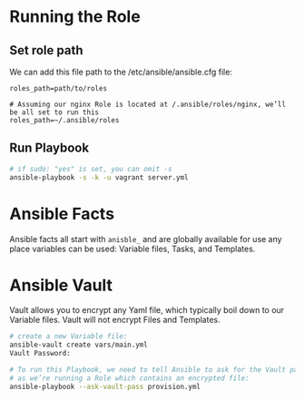 # Running the Role

## Set role path

We can add this file path to the /etc/ansible/ansible.cfg file:

```
roles_path=path/to/roles

# Assuming our nginx Role is located at /.ansible/roles/nginx, we’ll be all set to run this
roles_path=~/.ansible/roles
```

## Run Playbook

```sh
# if sudo: "yes" is set, you can omit -s
ansible-playbook -s -k -u vagrant server.yml
```

# Ansible Facts

Ansible facts all start with `anisble_` and are globally available for use any place variables can be used: Variable files, Tasks, and Templates.

# Ansible Vault

Vault allows you to encrypt any Yaml file, which typically boil down to our Variable files. Vault will not encrypt Files and Templates.

```sh
# create a new Variable file:
ansible-vault create vars/main.yml
Vault Password:

# To run this Playbook, we need to tell Ansible to ask for the Vault password,
# as we’re running a Role which contains an encrypted file:
ansible-playbook --ask-vault-pass provision.yml
```
